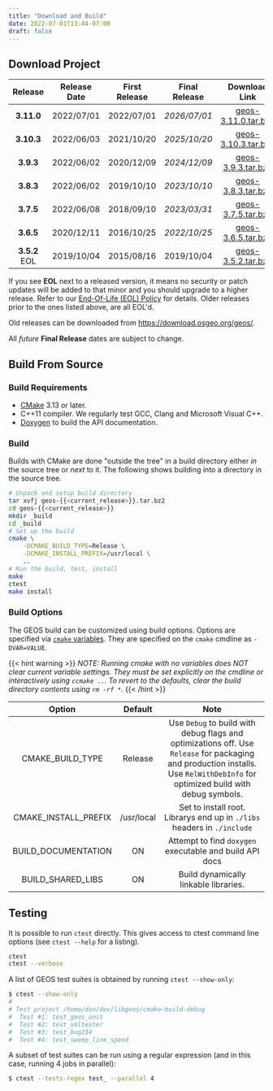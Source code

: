 ```yaml
---
title: "Download and Build"
date: 2022-07-01T13:44-07:00
draft: false
---
```



## Download Project

| Release | Release Date | First Release | Final Release | Download Link | Changes |
| :--: | :--:| :--: |:--: | :--: | :--: |
|  **3.11.0** | 2022/07/01 | 2022/07/01 | *2026/07/01* | [geos-3.11.0.tar.bz2](https://download.osgeo.org/geos/geos-3.11.0.tar.bz2) | [Changes](https://github.com/libgeos/geos/blob/3.11.0/NEWS.md) |
|  **3.10.3** | 2022/06/03 | 2021/10/20 | *2025/10/20* | [geos-3.10.3.tar.bz2](https://download.osgeo.org/geos/geos-3.10.3.tar.bz2) | [Changes](https://github.com/libgeos/geos/blob/3.10.3/NEWS)
|  **3.9.3**  | 2022/06/02 | 2020/12/09 | *2024/12/09* | [geos-3.9.3.tar.bz2](https://download.osgeo.org/geos/geos-3.9.3.tar.bz2) | [Changes](https://github.com/libgeos/geos/blob/3.9.3/NEWS) |
|  **3.8.3** | 2022/06/02 |  2019/10/10 | *2023/10/10* | [geos-3.8.3.tar.bz2](https://download.osgeo.org/geos/geos-3.8.3.tar.bz2) | [Changes](https://github.com/libgeos/geos/blob/3.8.3/NEWS) |
| **3.7.5**  | 2022/06/08  | 2018/09/10 | *2023/03/31*  | [geos-3.7.5.tar.bz2](https://download.osgeo.org/geos/geos-3.7.5.tar.bz2) | [Changes](https://github.com/libgeos/geos/blob/3.7.5/NEWS) |
| **3.6.5**  | 2020/12/11 | 2016/10/25 | *2022/10/25* | [geos-3.6.5.tar.bz2](https://download.osgeo.org/geos/geos-3.6.5.tar.bz2) | [Changes](https://github.com/libgeos/geos/blob/3.6.5/NEWS) |
| **3.5.2** EOL | 2019/10/04 | 2015/08/16 | 2019/10/04|  [geos-3.5.2.tar.bz2](https://download.osgeo.org/geos/geos-3.5.2.tar.bz2) | [Changes](https://github.com/libgeos/geos/blob/3.5.2/NEWS) |

If you see **EOL** next to a released version, it means no security or patch updates will be added to that minor and you should upgrade to a higher release.
Refer to our [End-Of-Life (EOL) Policy](/development/rfcs/rfc11/) for details.
Older releases prior to the ones listed above, are all EOL'd.

Old releases can be downloaded from https://download.osgeo.org/geos/.

All *future* **Final Release** dates are subject to change.

## Build From Source

### Build Requirements

* [CMake](https://cmake.org/download/) 3.13 or later.
* C++11 compiler. We regularly test GCC, Clang and Microsoft Visual C++.
* [Doxygen](https://www.doxygen.nl/) to build the API documentation.

### Build

Builds with CMake are done "outside the tree" in a build directory either *in* the source tree or *next* to it.  The following shows building into a directory in the source tree.

```bash
# Unpack and setup build directory
tar xvfj geos-{{<current_release>}}.tar.bz2
cd geos-{{<current_release>}}
mkdir _build
cd _build
# Set up the build
cmake \
    -DCMAKE_BUILD_TYPE=Release \
    -DCMAKE_INSTALL_PREFIX=/usr/local \
    ..
# Run the build, test, install
make
ctest
make install
```


### Build Options

The GEOS build can be customized using build options.
Options are specified via [`cmake` variables](https://cmake.org/cmake/help/v2.8.8/cmake.html#section_Variables).
They are specified on the `cmake` cmdline as `-DVAR=VALUE`.

{{< hint warning >}}
*NOTE: Running cmake with no variables does NOT clear current variable settings. They must be set explicitly on the cmdline or interactively using `ccmake ..`. To revert to the defaults, clear the build directory contents using `rm -rf *`.*
{{< /hint >}}

| Option               | Default    | Note  |
| :------------------: | :--------: | :---: |
| CMAKE_BUILD_TYPE     | Release    | Use `Debug` to build with debug flags and optimizations off. Use `Release` for packaging and production installs. Use `RelWithDebInfo` for optimized build with debug symbols. |
| CMAKE_INSTALL_PREFIX | /usr/local | Set to install root. Librarys end up in `./libs` headers in `./include` |
| BUILD_DOCUMENTATION  | ON         | Attempt to find `doxygen` executable and build API docs |
| BUILD_SHARED_LIBS    | ON         | Build dynamically linkable libraries. |


## Testing

It is possible to run `ctest` directly. This gives access to ctest command line options (see `ctest --help` for a listing).

```bash
ctest
ctest --verbose
```

A list of GEOS test suites is obtained by running `ctest --show-only`:

```bash
$ ctest --show-only
#
# Test project /home/dan/dev/libgeos/cmake-build-debug
#  Test #1: test_geos_unit
#  Test #2: test_xmltester
#  Test #3: test_bug234
#  Test #4: test_sweep_line_speed
```

A subset of test suites can be run using a regular expression (and in this case, running 4 jobs in parallel):

```bash
$ ctest --tests-regex test_ --parallel 4
```
